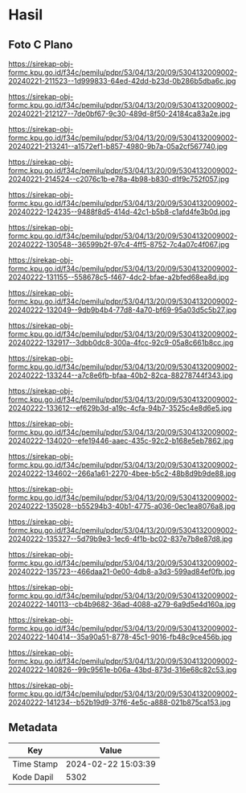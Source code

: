 # Hasil

## Foto C Plano

https://sirekap-obj-formc.kpu.go.id/f34c/pemilu/pdpr/53/04/13/20/09/5304132009002-20240221-211523--1d999833-64ed-42dd-b23d-0b286b5dba6c.jpg

https://sirekap-obj-formc.kpu.go.id/f34c/pemilu/pdpr/53/04/13/20/09/5304132009002-20240221-212127--7de0bf67-9c30-489d-8f50-24184ca83a2e.jpg

https://sirekap-obj-formc.kpu.go.id/f34c/pemilu/pdpr/53/04/13/20/09/5304132009002-20240221-213241--a1572ef1-b857-4980-9b7a-05a2cf567740.jpg

https://sirekap-obj-formc.kpu.go.id/f34c/pemilu/pdpr/53/04/13/20/09/5304132009002-20240221-214524--c2076c1b-e78a-4b98-b830-d1f9c752f057.jpg

https://sirekap-obj-formc.kpu.go.id/f34c/pemilu/pdpr/53/04/13/20/09/5304132009002-20240222-124235--9488f8d5-414d-42c1-b5b8-c1afd4fe3b0d.jpg

https://sirekap-obj-formc.kpu.go.id/f34c/pemilu/pdpr/53/04/13/20/09/5304132009002-20240222-130548--36599b2f-97c4-4ff5-8752-7c4a07c4f067.jpg

https://sirekap-obj-formc.kpu.go.id/f34c/pemilu/pdpr/53/04/13/20/09/5304132009002-20240222-131155--558678c5-f467-4dc2-bfae-a2bfed68ea8d.jpg

https://sirekap-obj-formc.kpu.go.id/f34c/pemilu/pdpr/53/04/13/20/09/5304132009002-20240222-132049--9db9b4b4-77d8-4a70-bf69-95a03d5c5b27.jpg

https://sirekap-obj-formc.kpu.go.id/f34c/pemilu/pdpr/53/04/13/20/09/5304132009002-20240222-132917--3dbb0dc8-300a-4fcc-92c9-05a8c661b8cc.jpg

https://sirekap-obj-formc.kpu.go.id/f34c/pemilu/pdpr/53/04/13/20/09/5304132009002-20240222-133244--a7c8e6fb-bfaa-40b2-82ca-88278744f343.jpg

https://sirekap-obj-formc.kpu.go.id/f34c/pemilu/pdpr/53/04/13/20/09/5304132009002-20240222-133612--ef629b3d-a19c-4cfa-94b7-3525c4e8d6e5.jpg

https://sirekap-obj-formc.kpu.go.id/f34c/pemilu/pdpr/53/04/13/20/09/5304132009002-20240222-134020--efe19446-aaec-435c-92c2-b168e5eb7862.jpg

https://sirekap-obj-formc.kpu.go.id/f34c/pemilu/pdpr/53/04/13/20/09/5304132009002-20240222-134602--266a1a61-2270-4bee-b5c2-48b8d9b9de88.jpg

https://sirekap-obj-formc.kpu.go.id/f34c/pemilu/pdpr/53/04/13/20/09/5304132009002-20240222-135028--b55294b3-40b1-4775-a036-0ec1ea8076a8.jpg

https://sirekap-obj-formc.kpu.go.id/f34c/pemilu/pdpr/53/04/13/20/09/5304132009002-20240222-135327--5d79b9e3-1ec6-4f1b-bc02-837e7b8e87d8.jpg

https://sirekap-obj-formc.kpu.go.id/f34c/pemilu/pdpr/53/04/13/20/09/5304132009002-20240222-135723--466daa21-0e00-4db8-a3d3-599ad84ef0fb.jpg

https://sirekap-obj-formc.kpu.go.id/f34c/pemilu/pdpr/53/04/13/20/09/5304132009002-20240222-140113--cb4b9682-36ad-4088-a279-6a9d5e4d160a.jpg

https://sirekap-obj-formc.kpu.go.id/f34c/pemilu/pdpr/53/04/13/20/09/5304132009002-20240222-140414--35a90a51-8778-45c1-9016-fb48c9ce456b.jpg

https://sirekap-obj-formc.kpu.go.id/f34c/pemilu/pdpr/53/04/13/20/09/5304132009002-20240222-140826--99c9561e-b06a-43bd-873d-316e68c82c53.jpg

https://sirekap-obj-formc.kpu.go.id/f34c/pemilu/pdpr/53/04/13/20/09/5304132009002-20240222-141234--b52b19d9-37f6-4e5c-a888-021b875ca153.jpg


## Metadata

| Key        | Value               |
| ---------- | ------------------- |
| Time Stamp | 2024-02-22 15:03:39 |
| Kode Dapil | 5302                |



